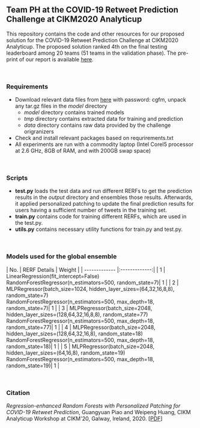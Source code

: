 ## Team PH at the COVID-19 Retweet Prediction Challenge at CIKM2020 Analyticup

This repository contains the code and other resources for our proposed solution for the COVID-19 Retweet Prediction Challenge at CIKM2020 Analyticup. The proposed solution ranked 4th on the final testing leaderboard among 20 teams (51 teams in the validation phase). The pre-print of our report is available [here](). 

<br/>

### Requirements
- Download relevant data files from [here](https://pan.baidu.com/s/1cE8eapywzoeXPt-W7t-WVA) with password: cgfm, unpack any tar.gz files in the *model* directory
    - *model* directory contains trained models 
    - *tmp* directory contains extracted data for training and prediction
    - *data* directory contains raw data provided by the challenge origranizers
- Check and install relevant packages based on requrirements.txt 
- All experiments are run with a commodity
laptop (Intel CoreI5 processor at 2.6 GHz, 8GB of RAM, and with 200GB swap space)

<br/>

### Scripts
- **test.py** loads the test data and run different RERFs to get the prediction results in the *output* directory and ensembles those results. Afterwards, it applied personalized patching to update the final prediction results for users having a sufficient number of tweets in the training set.   
- **train.py** contains code for training different RERFs, which are used in the test.py.
- **utils.py** contains necessary utility functions for train.py and test.py.

<br/>

### Models used for the global ensemble
| No.        | RERF Details  | Weight |
| ------------- |:-------------:|
| 1     | LinearRegression(fit_intercept=False)<br>RandomForestRegressor(n_estimators=500, random_state=7)| 1 |
| 2     | MLPRegressor(batch_size=1024, hidden_layer_sizes=(64,32,16,8,8), random_state=7)<br>RandomForestRegressor(n_estimators=500, max_depth=18, random_state=7)| 1 |
| 3     | MLPRegressor(batch_size=2048, hidden_layer_sizes=(128,64,32,16,8,8), random_state=77)<br>RandomForestRegressor(n_estimators=500, max_depth=18, random_state=77)| 1 |
| 4     | MLPRegressor(batch_size=2048, hidden_layer_sizes=(128,64,32,16,8), random_state=18)<br>RandomForestRegressor(n_estimators=500, max_depth=18, random_state=18)| 1 |
| 5     | MLPRegressor(batch_size=2048, hidden_layer_sizes=(64,16,8), random_state=19)<br>RandomForestRegressor(n_estimators=500, max_depth=18, random_state=19)| 1 |

<br/>

### Citation
*Regression-enhanced Random Forests with Personalized Patching for COVID-19 Retweet Prediction*, Guangyuan Piao and Weipeng Huang, CIKM Analyticup Workshop at CIKM'20, Galway, Ireland, 2020. \[[PDF]()\]